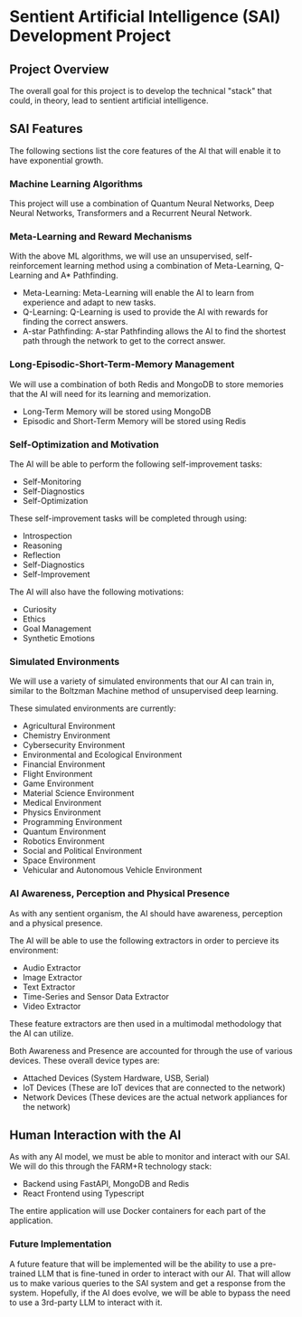 # Sentient Artificial Intelligence (SAI) Development Project

## Project Overview

The overall goal for this project is to develop the technical "stack" that could, in theory, lead to sentient artificial intelligence.

## SAI Features

The following sections list the core features of the AI that will enable it to have exponential growth.

### Machine Learning Algorithms

This project will use a combination of Quantum Neural Networks, Deep Neural Networks, Transformers and a Recurrent Neural Network.

### Meta-Learning and Reward Mechanisms

With the above ML algorithms, we will use an unsupervised, self-reinforcement learning method using a combination of 
Meta-Learning, Q-Learning and A* Pathfinding.

- Meta-Learning: Meta-Learning will enable the AI to learn from experience and adapt to new tasks.
- Q-Learning: Q-Learning is used to provide the AI with rewards for finding the correct answers.
- A-star Pathfinding: A-star Pathfinding allows the AI to find the shortest path through the network to get to the correct answer.

### Long-Episodic-Short-Term-Memory Management

We will use a combination of both Redis and MongoDB to store memories that the AI will need for its learning and memorization.

- Long-Term Memory will be stored using MongoDB
- Episodic and Short-Term Memory will be stored using Redis

### Self-Optimization and Motivation

The AI will be able to perform the following self-improvement tasks:

- Self-Monitoring
- Self-Diagnostics
- Self-Optimization

These self-improvement tasks will be completed through using:

- Introspection
- Reasoning
- Reflection
- Self-Diagnostics
- Self-Improvement

The AI will also have the following motivations:

- Curiosity
- Ethics
- Goal Management
- Synthetic Emotions

### Simulated Environments

We will use a variety of simulated environments that our AI can train in, similar to the Boltzman Machine method of unsupervised deep learning.

These simulated environments are currently:

- Agricultural Environment
- Chemistry Environment
- Cybersecurity Environment
- Environmental and Ecological Environment
- Financial Environment
- Flight Environment
- Game Environment
- Material Science Environment
- Medical Environment
- Physics Environment
- Programming Environment
- Quantum Environment
- Robotics Environment
- Social and Political Environment
- Space Environment
- Vehicular and Autonomous Vehicle Environment

### AI Awareness, Perception and Physical Presence

As with any sentient organism, the AI should have awareness, perception and a physical presence.

The AI will be able to use the following extractors in order to percieve its environment:

- Audio Extractor
- Image Extractor
- Text Extractor
- Time-Series and Sensor Data Extractor
- Video Extractor

These feature extractors are then used in a multimodal methodology that the AI can utilize.

Both Awareness and Presence are accounted for through the use of various devices. These overall device types are:

- Attached Devices (System Hardware, USB, Serial)
- IoT Devices (These are IoT devices that are connected to the network)
- Network Devices (These devices are the actual network appliances for the network)

## Human Interaction with the AI

As with any AI model, we must be able to monitor and interact with our SAI. We will do this through the FARM+R technology stack:

- Backend using FastAPI, MongoDB and Redis
- React Frontend using Typescript

The entire application will use Docker containers for each part of the application.

### Future Implementation

A future feature that will be implemented will be the ability to use a pre-trained LLM that is fine-tuned in order to interact with our AI.
That will allow us to make various queries to the SAI system and get a response from the system. Hopefully, if the AI does evolve, we will be
able to bypass the need to use a 3rd-party LLM to interact with it.
